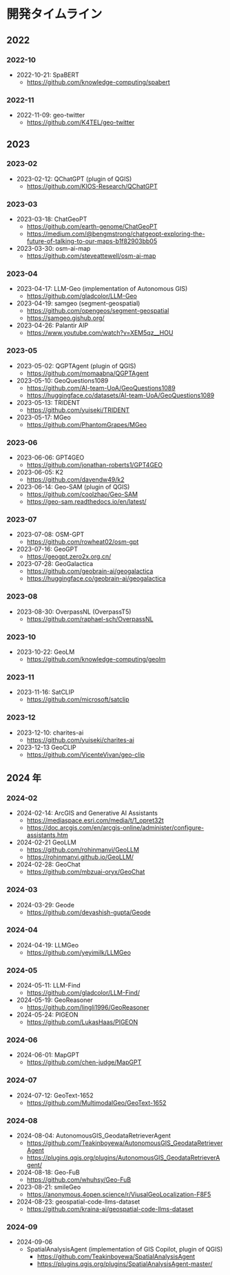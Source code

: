 # 開発タイムライン

## 2022

### 2022-10

- 2022-10-21: SpaBERT
  - https://github.com/knowledge-computing/spabert

### 2022-11

- 2022-11-09: geo-twitter
  - https://github.com/K4TEL/geo-twitter

## 2023

### 2023-02

- 2023-02-12: QChatGPT (plugin of QGIS)
  - https://github.com/KIOS-Research/QChatGPT

### 2023-03

- 2023-03-18: ChatGeoPT
  - https://github.com/earth-genome/ChatGeoPT
  - https://medium.com/@bengmstrong/chatgeopt-exploring-the-future-of-talking-to-our-maps-b1f82903bb05
- 2023-03-30: osm-ai-map
  - https://github.com/steveattewell/osm-ai-map

### 2023-04

- 2023-04-17: LLM-Geo (implementation of Autonomous GIS)
  - https://github.com/gladcolor/LLM-Geo
- 2023-04-19: samgeo (segment-geospatial)
  - https://github.com/opengeos/segment-geospatial
  - https://samgeo.gishub.org/
- 2023-04-26: Palantir AIP
  - https://www.youtube.com/watch?v=XEM5qz__HOU

### 2023-05

- 2023-05-02: QGPTAgent (plugin of QGIS)
  - https://github.com/momaabna/QGPTAgent
- 2023-05-10: GeoQuestions1089
  - https://github.com/AI-team-UoA/GeoQuestions1089
  - https://huggingface.co/datasets/AI-team-UoA/GeoQuestions1089
- 2023-05-13: TRIDENT
  - https://github.com/yuiseki/TRIDENT
- 2023-05-17: MGeo
  - https://github.com/PhantomGrapes/MGeo

### 2023-06

- 2023-06-06: GPT4GEO
  - https://github.com/jonathan-roberts1/GPT4GEO
- 2023-06-05: K2
  - https://github.com/davendw49/k2
- 2023-06-14: Geo-SAM (plugin of QGIS)
  - https://github.com/coolzhao/Geo-SAM
  - https://geo-sam.readthedocs.io/en/latest/

### 2023-07

- 2023-07-08: OSM-GPT
  - https://github.com/rowheat02/osm-gpt
- 2023-07-16: GeoGPT
  - https://geogpt.zero2x.org.cn/
- 2023-07-28: GeoGalactica
  - https://github.com/geobrain-ai/geogalactica
  - https://huggingface.co/geobrain-ai/geogalactica

### 2023-08

- 2023-08-30: OverpassNL (OverpassT5)
  - https://github.com/raphael-sch/OverpassNL

### 2023-10

- 2023-10-22: GeoLM
  - https://github.com/knowledge-computing/geolm

### 2023-11

- 2023-11-16: SatCLIP
  - https://github.com/microsoft/satclip

### 2023-12

- 2023-12-10: charites-ai
  - https://github.com/yuiseki/charites-ai
- 2023-12-13 GeoCLIP
  - https://github.com/VicenteVivan/geo-clip

## 2024 年

### 2024-02

- 2024-02-14: ArcGIS and Generative AI Assistants
  - https://mediaspace.esri.com/media/t/1_opret32t
  - https://doc.arcgis.com/en/arcgis-online/administer/configure-assistants.htm
- 2024-02-21 GeoLLM
  - https://github.com/rohinmanvi/GeoLLM
  - https://rohinmanvi.github.io/GeoLLM/
- 2024-02-28: GeoChat
  - https://github.com/mbzuai-oryx/GeoChat

### 2024-03

- 2024-03-29: Geode
  - https://github.com/devashish-gupta/Geode

### 2024-04

- 2024-04-19: LLMGeo
  - https://github.com/yeyimilk/LLMGeo

### 2024-05

- 2024-05-11: LLM-Find
  - https://github.com/gladcolor/LLM-Find/
- 2024-05-19: GeoReasoner
  - https://github.com/lingli1996/GeoReasoner
- 2024-05-24: PIGEON
  - https://github.com/LukasHaas/PIGEON

### 2024-06

- 2024-06-01: MapGPT
  - https://github.com/chen-judge/MapGPT

### 2024-07

- 2024-07-12: GeoText-1652
  - https://github.com/MultimodalGeo/GeoText-1652

### 2024-08

- 2024-08-04: AutonomousGIS_GeodataRetrieverAgent
  - https://github.com/Teakinboyewa/AutonomousGIS_GeodataRetrieverAgent
  - https://plugins.qgis.org/plugins/AutonomousGIS_GeodataRetrieverAgent/
- 2024-08-18: Geo-FuB
  - https://github.com/whuhsy/Geo-FuB
- 2023-08-21: smileGeo
  - https://anonymous.4open.science/r/ViusalGeoLocalization-F8F5
- 2024-08-23: geospatial-code-llms-dataset
  - https://github.com/kraina-ai/geospatial-code-llms-dataset

### 2024-09

- 2024-09-06
  - SpatialAnalysisAgent (implementation of GIS Copilot, plugin of QGIS)
    - https://github.com/Teakinboyewa/SpatialAnalysisAgent
    - https://plugins.qgis.org/plugins/SpatialAnalysisAgent-master/
